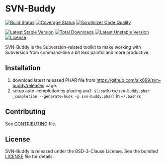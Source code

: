 # SVN-Buddy

[![Build Status](https://travis-ci.org/aik099/svn-buddy.svg?branch=master)](https://travis-ci.org/aik099/svn-buddy)
[![Coverage Status](https://coveralls.io/repos/aik099/svn-buddy/badge.svg?branch=master&service=github)](https://coveralls.io/github/aik099/svn-buddy?branch=master)
[![Scrutinizer Code Quality](https://scrutinizer-ci.com/g/aik099/svn-buddy/badges/quality-score.png?b=master)](https://scrutinizer-ci.com/g/aik099/svn-buddy/?branch=master)


[![Latest Stable Version](https://poser.pugx.org/aik099/svn-buddy/v/stable)](https://packagist.org/packages/aik099/svn-buddy)
[![Total Downloads](https://poser.pugx.org/aik099/svn-buddy/downloads)](https://packagist.org/packages/aik099/svn-buddy)
[![Latest Unstable Version](https://poser.pugx.org/aik099/svn-buddy/v/unstable)](https://packagist.org/packages/aik099/svn-buddy)
[![License](https://poser.pugx.org/aik099/svn-buddy/license)](https://packagist.org/packages/aik099/svn-buddy)

SVN-Buddy is the Subversion-related toolkit to make working with Subversion from command-line a bit less painful and more productive.

## Installation

1. download latest released PHAR file from https://github.com/aik099/svn-buddy/releases page.
2. setup auto-completion by placing `eval $(/path/to/svn-buddy.phar _completion --generate-hook -p svn-buddy.phar)` in `~/.bashrc`

## Contributing

See [CONTRIBUTING](CONTRIBUTING.md) file.

## License

SVN-Buddy is released under the BSD-3-Clause License. See the bundled [LICENSE](LICENSE) file for details.
